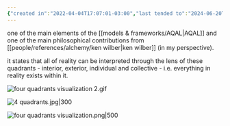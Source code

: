 ```yaml
---
{"created in":"2022-04-04T17:07:01-03:00","last tended to":"2024-06-20T16:45:03-03:00","aliases":["quadrants","ken wilber's quadrants","ken wilber's four quadrants","integral theory's quadrants","integral theory's four quadrants"],"tags":["alchemy","integraltheory","🌿","framework"],"dg-publish":true,"permalink":"/models-and-frameworks/four-quadrants/","dgPassFrontmatter":true,"created":"2022-04-04T17:07:01.878-03:00","updated":"2024-06-20T17:06:18.867-03:00"}
---
```


one of the main elements of the [[models & frameworks/AQAL\|AQAL]] and one of the main philosophical contributions from [[people/references/alchemy/ken wilber\|ken wilber]] (in my perspective).

it states that all of reality can be interpreted through the lens of these quadrants - interior, exterior, individual and collective - i.e. everything in reality exists within it.

![four quadrants visualization 2.gif](/img/user/images/models%20&%20frameworks/four%20quadrants%20visualization%202.gif)

![4 quadrants.jpg|300](/img/user/tbprocessed/images/4%20quadrants.jpg)

![four quadrants visualization.png|500](/img/user/images/models%20&%20frameworks/four%20quadrants%20visualization.png)